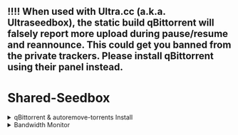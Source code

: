 ## !!!! When used with Ultra.cc (a.k.a. Ultraseedbox), the static build qBittorrent will falsely report more upload during pause/resume and reannounce. This could get you banned from the private trackers. Please install qBittorrent using their panel instead.

# Shared-Seedbox
<details>
  <summary>qBittorrent & autoremove-torrents Install</summary>
    
## Usage
`curl -s -O https://raw.githubusercontent.com/jerry048/Shared-Seedbox/main/qBittorrent.sh && chmod +x qBittorrent.sh`

`bash qBittorrent.sh <Username> <Password> <WebUI Port> <Port used for incoming connections> <Cache Size(unit:MiB)>`
## Functions
Install qBittorrent with tweaked libtorrent settings & autoremove-torrents with minimum config. This script does not require root to run so it should support most Shared Seedbox.
### Currently availble qBittorrent Versions:

    | qBittorrent 4.1.9   | libtorrent-1_1_14  |
    | qBittorrent 4.1.9.1 | libtorrent-1_1_14  |
    | qBittorrent 4.3.3   | libtorrent-v1.2.13 |
    | qBittorrent 4.3.4.1 | libtorrent-v1.2.13 |
### Current availble Installation Method:
    Local User Service 
    Screen
    Daemon 
### Shared seedbox supports （Only for reference)
    1. Dediseedbox - qBittorrent in not connectable* since the SSH is built inside docker
        Please add WebUI\HostHeaderValidation=false to the config
        Need to use ssh tunneling to access the WebUI
        
    2. Feralhosting - Use screen or Daemon installation Method
        
    3. Ultra.cc - Do not use this script
    
    4. Whatbox - Use screen or Daemon installation Method
### Credit
    qBittorrent Install - https://github.com/userdocs/qbittorrent-nox-static

    qBittorrent Password Set - https://github.com/KozakaiAya/libqbpasswd & https://amefs.net/archives/2027.html

    autoremove-torrents - https://github.com/jerrymakesjelly/autoremove-torrents
    
    And N3ON for pointing out numerous bugs
    
*Connectability - Ability of your client to accept incoming connections from other clients, to facilitate transferring data.  Two unconnectable clients can not communicate, which is why having people connectable in a swarm is important. *~From MAM*

</details>

<details>
  <summary>Bandwidth Monitor</summary>

## Usage
`bash <(wget -qO- https://raw.githubusercontent.com/jerry048/Shared-Seedbox/main/Bandwidth_Usage.sh)`
## Functions
Monitor Bandwidth Usage of the Machine in situation where nload, vnstat, etc. are unavailable.
